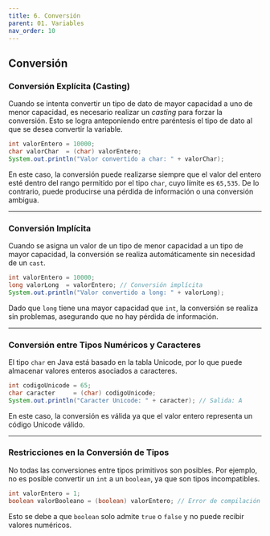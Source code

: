 ```yaml
---
title: 6. Conversión
parent: 01. Variables
nav_order: 10
---
```


## Conversión

### Conversión Explícita (Casting)
Cuando se intenta convertir un tipo de dato de mayor capacidad a uno de menor capacidad, es necesario realizar un _casting_ para forzar la conversión. Esto se logra anteponiendo entre paréntesis el tipo de dato al que se desea convertir la variable.

```java
int valorEntero = 10000;
char valorChar  = (char) valorEntero;
System.out.println("Valor convertido a char: " + valorChar);
```

En este caso, la conversión puede realizarse siempre que el valor del entero esté dentro del rango permitido por el tipo `char`, cuyo límite es `65,535`. De lo contrario, puede producirse una pérdida de información o una conversión ambigua.

---
### Conversión Implícita
Cuando se asigna un valor de un tipo de menor capacidad a un tipo de mayor capacidad, la conversión se realiza automáticamente sin necesidad de un `cast`.

```java
int valorEntero = 10000;
long valorLong  = valorEntero; // Conversión implícita
System.out.println("Valor convertido a long: " + valorLong);
```

Dado que `long` tiene una mayor capacidad que `int`, la conversión se realiza sin problemas, asegurando que no hay pérdida de información.

---
### Conversión entre Tipos Numéricos y Caracteres
El tipo `char` en Java está basado en la tabla Unicode, por lo que puede almacenar valores enteros asociados a caracteres.

```java
int codigoUnicode = 65;
char caracter     = (char) codigoUnicode;
System.out.println("Caracter Unicode: " + caracter); // Salida: A
```

En este caso, la conversión es válida ya que el valor entero representa un código Unicode válido.

---
### Restricciones en la Conversión de Tipos
No todas las conversiones entre tipos primitivos son posibles. Por ejemplo, no es posible convertir un `int` a un `boolean`, ya que son tipos incompatibles.

```java
int valorEntero = 1;
boolean valorBooleano = (boolean) valorEntero; // Error de compilación
```

Esto se debe a que `boolean` solo admite `true` o `false` y no puede recibir valores numéricos.
